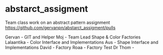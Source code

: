 # abstarct_assigment
Team class work on an abstract pattern assignment
https://github.com/gervanpn/abstarct_assigment/pulls

Gervan 		- GIT and Helper
Moj    		- Team Lead Shape & Color Factories
Lalaantika 	- Color Interface and Implementations
Aus 		- Shape Interface and Implementations
David 		- Factory
Roaa		- Factory Test
Dr Thom 	- 

